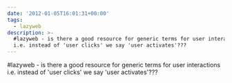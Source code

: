 ```yaml
---
date: '2012-01-05T16:01:31+00:00'
tags:
  - lazyweb
description: >-
  #lazyweb - is there a good resource for generic terms for user interactions
  i.e. instead of 'user clicks' we say 'user activates'???
---
```

#lazyweb - is there a good resource for generic terms for user interactions i.e. instead of 'user clicks' we say 'user activates'???
